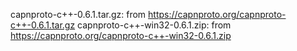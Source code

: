 capnproto-c++-0.6.1.tar.gz: from https://capnproto.org/capnproto-c++-0.6.1.tar.gz
capnproto-c++-win32-0.6.1.zip: from https://capnproto.org/capnproto-c++-win32-0.6.1.zip
